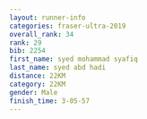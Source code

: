 ```yaml
---
layout: runner-info 
categories: fraser-ultra-2019 
overall_rank: 34
rank: 29
bib: 2254
first_name: syed mohammad syafiq
last_name: syed abd hadi
distance: 22KM
category: 22KM
gender: Male
finish_time: 3-05-57
---
```

